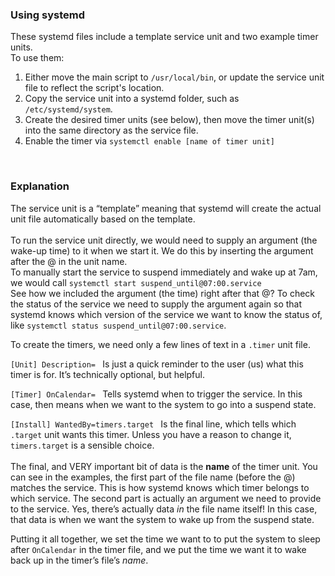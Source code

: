 <h3>Using systemd</h3>

These systemd files include a template service unit and two example timer units.<BR>
To use them:
<ol><li>Either move the main script to <code>/usr/local/bin</code>, or update the service unit file to reflect the script's location.
<li>Copy the service unit into a systemd folder, such as <code>/etc/systemd/system</code>.
<li>Create the desired timer units (see below), then move the timer unit(s) into the same directory as the service file. 
<li>Enable the timer via <code>systemctl enable [name of timer unit]</code>
</ol>

<BR><h3>Explanation</h3> 
The service unit is a “template” meaning that systemd will create the actual unit file automatically based on the template.<BR><BR>
To run the service unit directly, we would need to supply an argument (the wake-up time) to it when we start it. We do this by inserting the argument after the @ in the unit name. <BR>To manually start the service to suspend immediately and wake up at 7am, we would call <code>systemctl start suspend_until@07:00.service</code> <BR>See how we included the argument (the time) right after that @? To check the status of the service we need to supply the argument again so that systemd knows which version of the service we want to know the status of, like <code>systemctl status suspend_until@07:00.service</code>. 

To create the timers, we need only a few lines of text in a <code>.timer</code> unit file. 

<code>[Unit]
Description=
</code>
Is just a quick reminder to the user (us) what this timer is for. It’s technically optional, but helpful.  

<code>[Timer]
OnCalendar=
</code>
Tells systemd when to trigger the service. In this case, then means when we want to the system to go into a suspend state.  

<code>[Install]
WantedBy=timers.target
</code>
Is the final line, which tells which <code>.target</code> unit wants this timer. Unless you have a reason to change it, <code>timers.target</code> is a sensible choice. 
<BR><BR>
The final, and VERY important bit of data is the <b>name</b> of the timer unit. 
You can see in the examples, the first part of the file name (before the @) matches the service. This is how systemd knows which timer belongs to which service. The second part is actually an argument we need to provide to the service.  Yes, there’s actually data <i>in</i> the file name itself!  In this case, that data is when we want the system to wake up from the suspend state. 

Putting it all together, we set the time we want to to put the system to sleep after <code>OnCalendar</code> in the timer file, and we put the time we want it to wake back up in the timer’s file’s <i>name</i>.   
